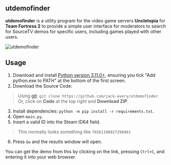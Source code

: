 ## utdemofinder

**utdemofinder** is a utility program for the video game servers **Uncletopia** for **Team Fortress 2** to provide a simple user interface for moderators to search for SourceTV demos for specific users, including games played with other users.

![utdemofinder](https://cdn.discordapp.com/attachments/989252507102511124/1084584578871730317/image.png)

## Usage
1. Download and install [Python version 3.11.0+](https://www.python.org/downloads/), ensuring you tick "Add python.exe to PATH" at the bottom of the first screen.
2. Download the Source Code:
> Using [git](https://git-scm.com/downloads): `git clone https://github.com/jack-avery/utdemofinder` <br/>
> Or, click on **Code** at the top right and **Download ZIP**.
3. Install dependencies: `python -m pip install -r requirements.txt`.
4. Open `main.py`.
5. Insert a valid ID into the Steam ID64 field.
> This normally looks something like `76561198027298961`<br/>
6. Press `Go` and the results window will open.

You can get the demo from this by clicking on the link, pressing `Ctrl+C`, and entering it into your web browser.
